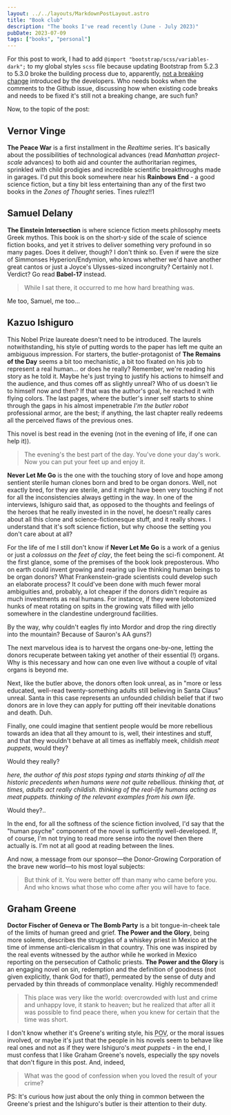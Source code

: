 ```yaml
---
layout: ../../layouts/MarkdownPostLayout.astro
title: "Book club"
description: "The books I've read recently (June - July 2023)"
pubDate: 2023-07-09
tags: ["books", "personal"]
---
```


For this post to work, I had to add `@import "bootstrap/scss/variables-dark";` to my global styles `scss` file because updating Bootstrap from 5.2.3 to 5.3.0 broke the building process due to, apparently, [not a breaking change](https://github.com/twbs/bootstrap/issues/38683) introduced by the developers. Who needs books when the comments to the Github issue, discussing how when existing code breaks and needs to be fixed it's still not a breaking change, are such fun?

Now, to the topic of the post:

## Vernor Vinge

**The Peace War** is a first installment in the *Realtime* series. It's basically about the possibilities of technological advances (read *Manhattan project-scale* advances) to both aid and counter the authoritarian regimes, sprinkled with child prodigies and incredible scientific breakthroughs made in garages. I'd put this book somewhere near his **Rainbows End** - a good science fiction, but a tiny bit less entertaining than any of the first two books in the *Zones of Thought* series. Tines rulez!!1

## Samuel Delany

**The Einstein Intersection** is where science fiction meets philosophy meets Greek mythos. This book is on the short-y side of the scale of science fiction books, and yet it strives to deliver something very profound in so many pages. Does it deliver, though? I don't think so. Even if were the size of Simmonses Hyperion/Endymion, who knows whether we'd have another great cantos or just a Joyce's Ulysses-sized incongruity? Certainly not I. Verdict? Go read **Babel-17** instead.

> While I sat there, it occurred to me how hard breathing was.

Me too, Samuel, me too...

## Kazuo Ishiguro

This Nobel Prize laureate doesn't need to be introduced. The laurels notwithstanding, his style of putting words to the paper has left me quite an ambiguous impression. For starters, the butler-protagonist of **The Remains of the Day** seems a bit too mechanistic, a bit too fixated on his job to represent a real human... or does he really? Remember, we're reading his story as he told it. Maybe he's just trying to justify his actions to himself and the audience, and thus comes off as slightly unreal? Who of us doesn't lie to himself now and then? If that was the author's goal, he reached it with flying colors. The last pages, where the butler's inner self starts to shine through the gaps in his almost impenetrable *I'm the butler robot* professional armor, are the best; if anything, the last chapter really redeems all the perceived flaws of the previous ones.

This novel is best read in the evening (not in the evening of life, if one can help it)).

> The evening's the best part of the day. You've done your day's work. Now you can put your feet up and enjoy it.

**Never Let Me Go** is the one with the touching story of love and hope among sentient sterile human clones born and bred to be organ donors. Well, not exactly bred, for they are sterile, and it might have been very touching if not for all the inconsistencies always getting in the way. In one of the interviews, Ishiguro said that, as opposed to the thoughts and feelings of the heroes that he really invested in in the novel, he doesn't really cares about all this clone and science-fictionesque stuff, and it really shows. I understand that it's soft science fiction, but why choose the setting you don't care about at all?

For the life of me I still don't know if **Never Let Me Go** is a work of a genius or just a *colossus on the feet of clay*, the feet being the sci-fi component. At the first glance, some of the premises of the book look preposterous. Who on earth could invent growing and rearing up live thinking human beings to be organ donors? What Frankenstein-grade scientists could develop such an elaborate process? It could've been done with much fewer moral ambiguities and, probably, a lot cheaper if the donors didn't require as much investments as real humans. For instance, if they were lobotomized hunks of meat rotating on spits in the growing vats filled with jello somewhere in the clandestine underground facilities.

By the way, why couldn't eagles fly into Mordor and drop the ring directly into the mountain? Because of Sauron's AA guns?)

The next marvelous idea is to harvest the organs one-by-one, letting the donors recuperate between taking yet another of their essential (!) organs. Why is this necessary and how can one even live without a couple of vital organs is beyond me.

Next, like the butler above, the donors often look unreal, as in "more or less educated, well-read twenty-something adults still believing in Santa Claus" unreal. Santa in this case represents an unfounded childish belief that if two donors are in love they can apply for putting off their inevitable donations and death. Duh.

Finally, one could imagine that sentient people would be more rebellious towards an idea that all they amount to is, well, their intestines and stuff, and that they wouldn't behave at all times as ineffably meek, childish *meat puppets*, would they?

Would they really?

*here, the author of this post stops typing and starts thinking of all the historic precedents when humans were not quite rebellious. thinking that, at times, adults act really childish. thinking of the real-life humans acting as meat puppets. thinking of the relevant examples from his own life.*

Would they?..

In the end, for all the softness of the science fiction involved, I'd say that the "human psyche" component of the novel is sufficiently well-developed. If, of course, I'm not trying to read more sense into the novel then there actually is. I'm not at all good at reading between the lines.

And now, a message from our sponsor—the Donor-Growing Corporation of the brave new world—to his most loyal subjects:

> But think of it. You were better off than many who came before you. And who knows what those who come after you will have to face.

## Graham Greene

**Doctor Fischer of Geneva or The Bomb Party** is a bit tongue-in-cheek tale of the limits of human greed and grief. **The Power and the Glory**, being more solemn, describes the struggles of a whiskey priest in Mexico at the time of immense anti-clericalism in that country. This one was inspired by the real events witnessed by the author while he worked in Mexico reporting on the persecution of Catholic priests. **The Power and the Glory** is an engaging novel on sin, redemption and the definition of goodness (not given explicitly, thank God for that!), permeated by the sense of duty and pervaded by thin threads of commonplace venality. Highly recommended!

 > This place was very like the world: overcrowded with lust and crime and unhappy love, it stank to heaven; but he realized that after all it was possible to find peace there, when you knew for certain that the time was short.

I don't know whether it's Greene's writing style, his <abbr title="as it happens, this very rad abbreviation means nothing but just a Point Of View">POV</abbr>, or the moral issues involved, or maybe it's just that the people in his novels seem to behave like real ones and not as if they were Ishiguro's *meat puppets* - in the end, I must confess that I like Graham Greene's novels, especially the spy novels that don't figure in this post. And, indeed,

 > What was the good of confession when you loved the result of your crime?

 PS: It's curious how just about the only thing in common between the Greene's priest and the Ishiguro's butler is their attention to their duty.